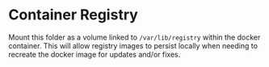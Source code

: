 # Container Registry

Mount this folder as a volume linked to `/var/lib/registry` within the docker container. This will allow registry images to persist locally when needing to recreate the docker image for updates and/or fixes.